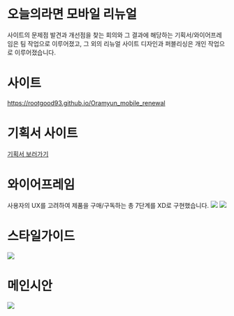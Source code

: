 # 오늘의라면 모바일 리뉴얼
사이트의 문제점 발견과 개선점을 찾는 회의와 그 결과에 해당하는 기획서/와이어프레임은 팀 작업으로 이루어졌고, 
그 외의 리뉴얼 사이트 디자인과 퍼블리싱은 개인 작업으로 이루어졌습니다.

# 사이트
<a target="_blank" href="https://rootgood93.github.io/Oramyun_mobile_renewal/">https://rootgood93.github.io/Oramyun_mobile_renewal</a>

# 기획서 사이트
<a target="_blank" href="https://docs.google.com/presentation/d/1EAlA4PMD7hbY7Xaw7rpwo-XImNBHmazKFAttCe-rI9g/edit#slide=id.p">기획서 보러가기</a>

# 와이어프레임
사용자의 UX를 고려하여 제품을 구매/구독하는 총 7단계를 XD로 구현했습니다.
<img src="(https://user-images.githubusercontent.com/108649544/188538479-ddb1e499-edc4-44ac-91fc-24f76fcc3cb2.jpg" />
<img src="https://user-images.githubusercontent.com/108649544/188538539-310c42d6-dabf-48a8-a180-99cc20e505d2.jpg"/>

# 스타일가이드
<img src="https://user-images.githubusercontent.com/108649544/188538594-b6d868b1-2b67-48ad-a7eb-1525871d6e13.jpg"/>

# 메인시안
<img src="https://user-images.githubusercontent.com/108649544/188538639-b48d7ec1-71fe-4627-bca4-496e12392802.jpg"/>
